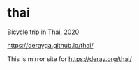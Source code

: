 # thai
Bicycle trip in Thai, 2020

https://derayga.github.io/thai/

This is mirror site for https://deray.org/thai/
